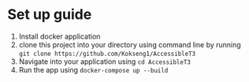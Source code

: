 # Set up guide

1. Install docker application
1. clone this project into your directory using command line by running <br />
   `git clone https://github.com/Kokseng1/AccessibleT3`
1. Navigate into your application using `cd AccessibleT3`
1. Run the app using `docker-compose up --build`
